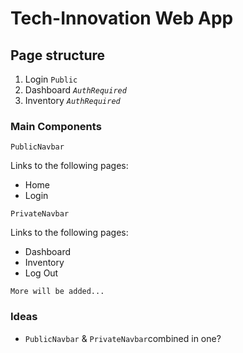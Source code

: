 # Tech-Innovation Web App

## Page structure

1. Login `Public`
1. Dashboard *`AuthRequired`*
1. Inventory *`AuthRequired`*

### Main Components

`PublicNavbar`

Links to the following pages:

- Home
- Login

`PrivateNavbar`

Links to the following pages:

- Dashboard
- Inventory
- Log Out

`More will be added...`

### Ideas

- `PublicNavbar` & `PrivateNavbar`combined in one?

